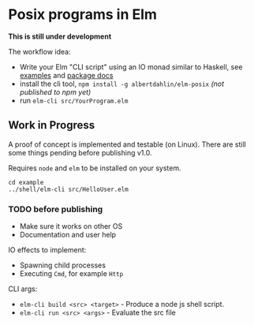 # Posix programs in Elm

**This is still under development**

The workflow idea:
- Write your Elm "CLI script" using an IO monad similar to Haskell, see [examples](/example/src/) and [package docs](https://elm-doc-preview.netlify.app/?repo=albertdahlin/elm-posix)
- install the cli tool, `npm install -g albertdahlin/elm-posix` *(not published to npm yet)*
- run `elm-cli src/YourProgram.elm`

## Work in Progress

A proof of concept is implemented and testable (on Linux).
There are still some things pending before publishing v1.0.

Requires `node` and `elm` to be installed on your system.
```
cd example
../shell/elm-cli src/HelloUser.elm
```

### TODO before publishing

- Make sure it works on other OS
- Documentation and user help

IO effects to implement:
- Spawning child processes
- Executing `Cmd`, for example `Http`

CLI args:
- `elm-cli build <src> <target>` - Produce a node js shell script.
- `elm-cli run <src> <args>` - Evaluate the src file

